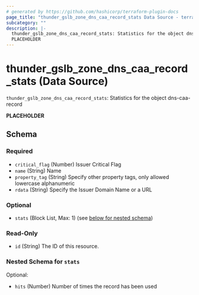 ```yaml
---
# generated by https://github.com/hashicorp/terraform-plugin-docs
page_title: "thunder_gslb_zone_dns_caa_record_stats Data Source - terraform-provider-thunder"
subcategory: ""
description: |-
  thunder_gslb_zone_dns_caa_record_stats: Statistics for the object dns-caa-record
  PLACEHOLDER
---
```


# thunder_gslb_zone_dns_caa_record_stats (Data Source)

`thunder_gslb_zone_dns_caa_record_stats`: Statistics for the object dns-caa-record

__PLACEHOLDER__



<!-- schema generated by tfplugindocs -->
## Schema

### Required

- `critical_flag` (Number) Issuer Critical Flag
- `name` (String) Name
- `property_tag` (String) Specify other property tags, only allowed lowercase alphanumeric
- `rdata` (String) Specify the Issuer Domain Name or a URL

### Optional

- `stats` (Block List, Max: 1) (see [below for nested schema](#nestedblock--stats))

### Read-Only

- `id` (String) The ID of this resource.

<a id="nestedblock--stats"></a>
### Nested Schema for `stats`

Optional:

- `hits` (Number) Number of times the record has been used


